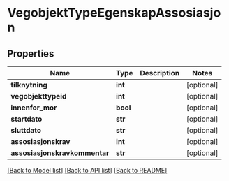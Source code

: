 # VegobjektTypeEgenskapAssosiasjon

## Properties
Name | Type | Description | Notes
------------ | ------------- | ------------- | -------------
**tilknytning** | **int** |  | [optional] 
**vegobjekttypeid** | **int** |  | [optional] 
**innenfor_mor** | **bool** |  | [optional] 
**startdato** | **str** |  | [optional] 
**sluttdato** | **str** |  | [optional] 
**assosiasjonskrav** | **int** |  | [optional] 
**assosiasjonskravkommentar** | **str** |  | [optional] 

[[Back to Model list]](../README.md#documentation-for-models) [[Back to API list]](../README.md#documentation-for-api-endpoints) [[Back to README]](../README.md)

